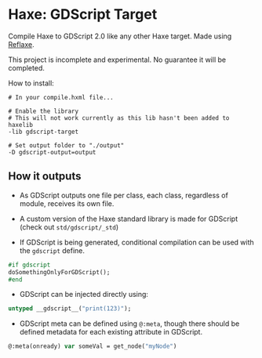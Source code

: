 # Haxe: GDScript Target
Compile Haxe to GDScript 2.0 like any other Haxe target. Made using [Reflaxe](https://github.com/RobertBorghese/reflaxe).

This project is incomplete and experimental. No guarantee it will be completed.

How to install:

```hxml
# In your compile.hxml file...

# Enable the library
# This will not work currently as this lib hasn't been added to haxelib
-lib gdscript-target

# Set output folder to "./output"
-D gdscript-output=output
```

## How it outputs

* As GDScript outputs one file per class, each class, regardless of module, receives its own file.

* A custom version of the Haxe standard library is made for GDScript (check out `std/gdscript/_std`)

* If GDScript is being generated, conditional compilation can be used with the `gdscript` define.
```haxe
#if gdscript
doSomethingOnlyForGDScript();
#end
```

* GDScript can be injected directly using:
```haxe
untyped __gdscript__("print(123)");
```

* GDScript meta can be defined using `@:meta`, though there should be defined metadata for each existing attribute in GDScript.
```haxe
@:meta(onready) var someVal = get_node("myNode")
```
